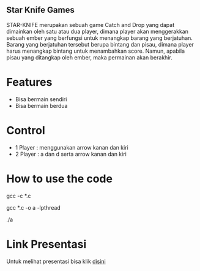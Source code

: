 ## Star Knife Games

STAR-KNIFE merupakan sebuah game Catch and Drop yang dapat dimainkan oleh satu atau dua player, dimana player akan menggerakkan sebuah ember yang berfungsi untuk menangkap barang yang berjatuhan. Barang yang berjatuhan tersebut berupa bintang dan pisau, dimana player harus menangkap bintang untuk menambahkan score. Namun, apabila pisau yang ditangkap oleh ember, maka permainan akan berakhir.

# Features

- Bisa bermain sendiri
- Bisa bermain berdua

# Control

- 1 Player : menggunakan arrow kanan dan kiri
- 2 Player : a dan d serta arrow kanan dan kiri

# How to use the code

gcc -c \*.c

gcc \*.c -o a -lpthread

./a

# Link Presentasi

Untuk melihat presentasi bisa klik [disini](https://docs.google.com/presentation/d/1N8zloH2V4VSssiJRSg2tQjjanWyz_N7delpaWLB2lJQ/edit?usp=sharing)
